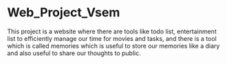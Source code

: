 # Web_Project_Vsem
This project is a website where there are tools like todo list, entertainment list to efficiently manage our time for movies and tasks, and there is a tool which is called memories which is useful to store our memories like a diary and also useful to share our thoughts to public.
